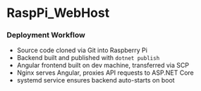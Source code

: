 # RaspPi_WebHost

### Deployment Workflow
- Source code cloned via Git into Raspberry Pi
- Backend built and published with `dotnet publish`
- Angular frontend built on dev machine, transferred via SCP
- Nginx serves Angular, proxies API requests to ASP.NET Core
- systemd service ensures backend auto-starts on boot